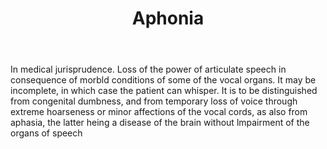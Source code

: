 ---
title: Aphonia
permalink: "/definitions/aphonia.html"
body: In medical jurisprudence. Loss of the power of articulate speech in consequence
  of morbld conditions of some of the vocal organs. It may be incomplete, in which
  case the patient can whisper. It is to be distinguished from congenital dumbness,
  and from temporary loss of voice through extreme hoarseness or minor affections
  of the vocal cords, as also from aphasia, the latter heing a disease of the brain
  without lmpairment of the organs of speech
published_at: '2018-07-07'
layout: post
---